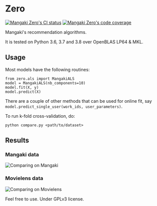 # Zero

[![Mangaki Zero's CI status](https://github.com/mangaki/zero/workflows/CI/badge.svg)](https://mangaki/zero/actions)
[![Mangaki Zero's code coverage](https://codecov.io/gh/mangaki/zero/branch/master/graph/badge.svg)](https://codecov.io/gh/mangaki/zero)



Mangaki's recommendation algorithms.

It is tested on Python 3.6, 3.7 and 3.8 over OpenBLAS LP64 & MKL.

## Usage

Most models have the following routines:

    from zero.als import MangakiALS
    model = MangakiALS(nb_components=10)
    model.fit(X, y)
    model.predict(X)

There are a couple of other methods that can be used for online fit, say `model.predict_single_user(work_ids, user_parameters)`.

To run k-fold cross-validation, do:

    python compare.py <path/to/dataset>

## Results

### Mangaki data

![Comparing on Mangaki](results/mangaki.png)

### Movielens data

![Comparing on Movielens](results/movielens.png)

Feel free to use. Under GPLv3 license.
